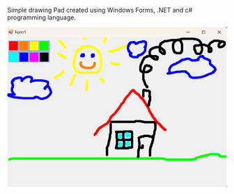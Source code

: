 Simple drawing Pad created using Windows Forms, .NET and c# programming language.

![image alt](https://github.com/Roman-qa-pixel/DrawingPad/blob/5e38a29435a5dd2ce5a64ff446dfd1f0dca25c35/Screenshot%202024-08-08%20113709.png)
